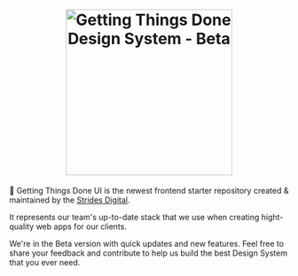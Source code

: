 <h1 align="center"><img src="assets/start-ui-web.svg" alt="Getting Things Done Design System - Beta" width="300" /></h1>

🚀 Getting Things Done UI is the newest frontend starter repository created & maintained by the [Strides Digital](https://strides.digital).

It represents our team's up-to-date stack that we use when creating hight-quality web apps for our clients.

We're in the Beta version with quick updates and new features. Feel free to share your feedback and contribute to help us build the best Design System that you ever need.

